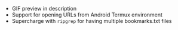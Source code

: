- GIF preview in description
- Support for opening URLs from Android Termux environment
- Supercharge with `ripgrep` for having multiple bookmarks.txt files

